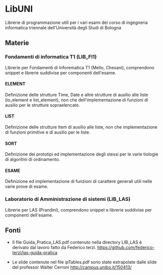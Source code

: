 # LibUNI
Librerie di programmazione utili per i vari esami del corso 
di ingegneria informatica triennale dell'Università degli Studi di Bologna

## Materie

### Fondamenti di informatica T1 (LIB_FI1)
Librerie per Fondamenti di Inforematica T1 (Mello, Chesani), comprendono snippet e librerie
suddivise per componenti dell'esame.
#### ELEMENT
Definizione delle strutture Time, Date e altre strutture di ausilio alle liste (io_element e list_element),
non che dell'implementazione di funzioni di ausilio per le strutture sopraelencate. 
#### LIST
Definizione delle strutture Item di ausilio alle liste,
non che implementazione di funzioni primitive e di ausilio per le liste.
#### SORT
Definizione dei prototipi ed implementazione degli stessi per le varie tiologie di algoritmi di ordinamento.
#### ESAME
Definizione ed implementazione di funzioni di carattere generali utili nelle varie prove di esame. 

### Laboratorio di Amministrazione di sistemi (LIB_LAS)
Librerie per LAS (Prandini), comprendono snippet e librerie
suddivise per componenti dell'esame.

## Fonti
-   Il file Guida_Pratica_LAS.pdf contenuto nella directory LIB_LAS è derivato dal lavoro fatto da Federico terzi.
    <https://github.com/federico-terzi/las-guida-pratica>

-   Le slide contenute nel file ipTables.pdf sono state estrapolate dalle slide del professor Walter Cerroni
    <http://campus.unibo.it/150413/>
